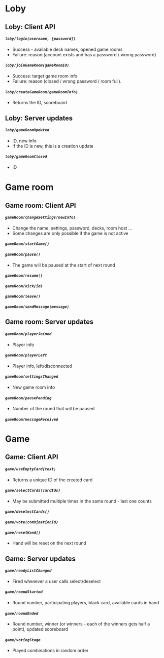 # Loby

## Loby: Client API

#### ***`loby/login(username, [password])`***
* Success - available deck names, opened game rooms
* Failure: reason (account exists and has a password / wrong password)

#### ***`loby/joinGameRoom(gameRoomId)`***
* Success: target game room info
* Failure: reason (closed / wrong password / room full).

#### ***`loby/createGameRoom(gameRoomInfo)`***
* Returns the ID, scoreboard


## Loby: Server updates

#### ***`loby/gameRoomUpdated`***
  * ID, new info
  * If the ID is new, this is a creation update

#### ***`loby/gameRoomClosed`***
* ID



# Game room

## Game room: Client API

#### ***`gameRoom/changeSettings(newInfo)`***
* Change the name, settings, password, decks, room host ...
* Some changes are only possible if the game is not active

#### ***`gameRoom/startGame()`***

#### ***`gameRoom/pause()`***
* The game will be paused at the start of next round

#### ***`gameRoom/resume()`***

#### ***`gameRoom/kick(id)`***

#### ***`gameRoom/leave()`***

#### ***`gameRoom/sendMessage(message)`***


## Game room: Server updates

#### ***`gameRoom/playerJoined`***
* Player info

#### ***`gameRoom/playerLeft`***
* Player info, left/disconnected

#### ***`gameRoom/settingsChanged`***
* New game room info

#### ***`gameRoom/pausePending`***
* Number of the round that will be paused

#### ***`gameRoom/messageReceived`***



# Game

## Game: Client API

#### ***`game/useEmptyCard(text)`***
* Returns a unique ID of the created card

#### ***`game/selectCards(cardIds)`***
* May be submitted multiple times in the same round - last one counts

#### ***`game/deselectCards()`***

#### ***`game/vote(combinationId)`***

#### ***`game/resetHand()`***
* Hand will be reset on the next round


## Game: Server updates

#### ***`game/readyListChanged`***
* Fired whenever a user calls select/deselect

#### ***`game/roundStarted`***
* Round number, participating players, black card, available cards in hand

#### ***`game/roundEnded`***
* Round number, winner (or winners - each of the winners gets half a point), updated scoreboard

#### ***`game/votingStage`***
* Played combinations in random order